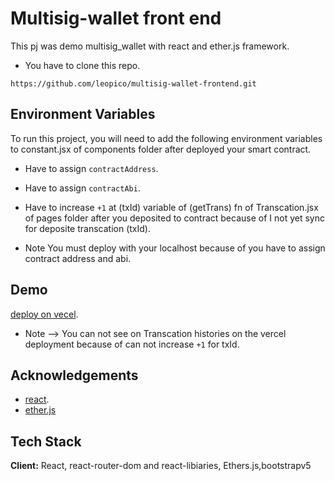
# Multisig-wallet front end

This pj was demo multisig_wallet with react and ether.js framework.

- You have to clone this repo.
```shell
https://github.com/leopico/multisig-wallet-frontend.git
```


## Environment Variables

To run this project, you will need to add the following environment variables to constant.jsx of components folder after deployed your smart contract.

- Have to assign `contractAddress`.

- Have to assign `contractAbi`.

- Have to increase `+1` at (txId) variable of (getTrans) fn of Transcation.jsx of pages folder after you deposited to contract because of I not yet sync for deposite transcation (txId). 

- Note You must deploy with your localhost because of you have to assign contract address and abi.

## Demo

[deploy on vecel](https://multisig-wallet-frontend.vercel.app/).

- Note --> You can not see on Transcation histories on the vercel deployment because of can not increase `+1` for txId.

## Acknowledgements

 - [react](https://reactjs.org/).
 - [ether.js](https://docs.ethers.org/v6/)


## Tech Stack


**Client:** React, react-router-dom and react-libiaries, Ethers.js,bootstrapv5


